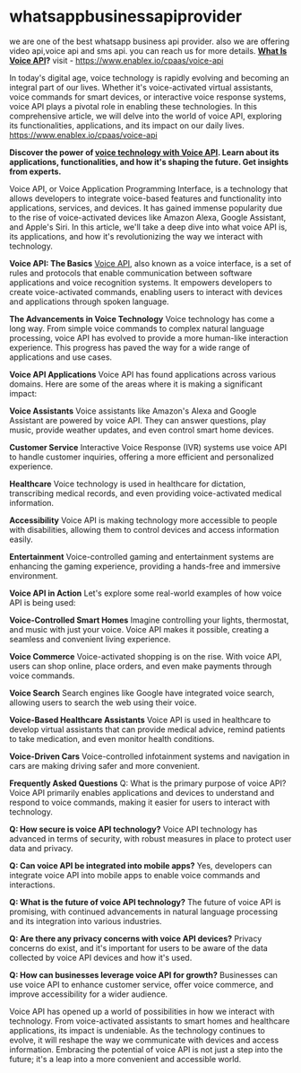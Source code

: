 # whatsappbusinessapiprovider
we are one of the best whatsapp business api provider. also we are offering video api,voice api and sms api. you can reach us for more details.
**[What Is Voice API](https://www.enablex.io/cpaas/voice-api)?**
visit - https://www.enablex.io/cpaas/voice-api

In today's digital age, voice technology is rapidly evolving and becoming an integral part of our lives. Whether it's voice-activated virtual assistants, voice commands for smart devices, or interactive voice response systems, voice API plays a pivotal role in enabling these technologies. In this comprehensive article, we will delve into the world of voice API, exploring its functionalities, applications, and its impact on our daily lives. 
https://www.enablex.io/cpaas/voice-api

**Discover the power of [voice technology with Voice API](https://www.enablex.io/cpaas/voice-api). Learn about its applications, functionalities, and how it's shaping the future. Get insights from experts.**


Voice API, or Voice Application Programming Interface, is a technology that allows developers to integrate voice-based features and functionality into applications, services, and devices. It has gained immense popularity due to the rise of voice-activated devices like Amazon Alexa, Google Assistant, and Apple's Siri. In this article, we'll take a deep dive into what voice API is, its applications, and how it's revolutionizing the way we interact with technology.

**Voice API: The Basics**
[Voice API](https://www.enablex.io/cpaas/voice-api), also known as a voice interface, is a set of rules and protocols that enable communication between software applications and voice recognition systems. It empowers developers to create voice-activated commands, enabling users to interact with devices and applications through spoken language.

**The Advancements in Voice Technology**
Voice technology has come a long way. From simple voice commands to complex natural language processing, voice API has evolved to provide a more human-like interaction experience. This progress has paved the way for a wide range of applications and use cases.

**Voice API Applications**
Voice API has found applications across various domains. Here are some of the areas where it is making a significant impact:

**Voice Assistants**
Voice assistants like Amazon's Alexa and Google Assistant are powered by voice API. They can answer questions, play music, provide weather updates, and even control smart home devices.

**Customer Service**
Interactive Voice Response (IVR) systems use voice API to handle customer inquiries, offering a more efficient and personalized experience.

**Healthcare**
Voice technology is used in healthcare for dictation, transcribing medical records, and even providing voice-activated medical information.

**Accessibility**
Voice API is making technology more accessible to people with disabilities, allowing them to control devices and access information easily.

**Entertainment**
Voice-controlled gaming and entertainment systems are enhancing the gaming experience, providing a hands-free and immersive environment.

**Voice API in Action**
Let's explore some real-world examples of how voice API is being used:

**Voice-Controlled Smart Homes**
Imagine controlling your lights, thermostat, and music with just your voice. Voice API makes it possible, creating a seamless and convenient living experience.

**Voice Commerce**
Voice-activated shopping is on the rise. With voice API, users can shop online, place orders, and even make payments through voice commands.

**Voice Search**
Search engines like Google have integrated voice search, allowing users to search the web using their voice.

**Voice-Based Healthcare Assistants**
Voice API is used in healthcare to develop virtual assistants that can provide medical advice, remind patients to take medication, and even monitor health conditions.

**Voice-Driven Cars**
Voice-controlled infotainment systems and navigation in cars are making driving safer and more convenient.

**Frequently Asked Questions**
Q: What is the primary purpose of voice API?
Voice API primarily enables applications and devices to understand and respond to voice commands, making it easier for users to interact with technology.

**Q: How secure is voice API technology?**
Voice API technology has advanced in terms of security, with robust measures in place to protect user data and privacy.

**Q: Can voice API be integrated into mobile apps?**
Yes, developers can integrate voice API into mobile apps to enable voice commands and interactions.

**Q: What is the future of voice API technology?**
The future of voice API is promising, with continued advancements in natural language processing and its integration into various industries.

**Q: Are there any privacy concerns with voice API devices?**
Privacy concerns do exist, and it's important for users to be aware of the data collected by voice API devices and how it's used.

**Q: How can businesses leverage voice API for growth?**
Businesses can use voice API to enhance customer service, offer voice commerce, and improve accessibility for a wider audience.


Voice API has opened up a world of possibilities in how we interact with technology. From voice-activated assistants to smart homes and healthcare applications, its impact is undeniable. As the technology continues to evolve, it will reshape the way we communicate with devices and access information. Embracing the potential of voice API is not just a step into the future; it's a leap into a more convenient and accessible world.
